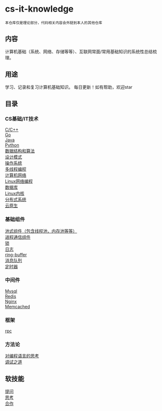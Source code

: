 # cs-it-knowledge
    本仓库仅是理论部分，代码相关内容会外链到本人的其他仓库
## 内容
计算机基础（系统、网络、存储等等）、互联网常面/常用基础知识的系统性总结梳理。
## 用途
学习、记录和复习计算机基础知识。 每日更新！如有帮助，欢迎star
## 目录
### CS基础/IT技术
[C/C++](https://github.com/robotkkk/cs-basic-knowledge/tree/main/cpp)<br>
[Go](https://github.com/chouring/cs-it-knowledge/tree/main/go)<br>
[Java](https://github.com/chouring/cs-it-knowledge/tree/main/java)<br>
[Python](https://github.com/chouring/cs-it-knowledge/tree/main/python)<br>
[数据结构和算法](https://github.com/key-gamer/cs-it-knowledge/tree/main/algorithm)<br>
[设计模式](https://github.com/key-gamer/cs-it-knowledge/tree/main/design-pattern)<br>
[操作系统](https://github.com/robotkkk/cs-basic-knowledge/tree/main/os)<br>
[多线程编程](https://github.com/chouring/cs-it-knowledge/tree/main/threads)<br>
[计算机网络](https://github.com/robotkkk/cs-basic-knowledge/tree/main/net)<br>
[Linux网络编程](https://github.com/key-gamer/cs-it-knowledge/tree/main/linux-net-code)<br>
[数据库](https://github.com/robotkkk/cs-basic-knowledge/tree/main/db)<br>
[Linux内核](https://github.com/key-gamer/cs-it-knowledge/tree/main/linux-kernel)<br>
[分布式系统](https://github.com/key-gamer/cs-it-knowledge/tree/main/distributed-system)<br>
[云原生](https://github.com/key-gamer/cs-it-knowledge/tree/main/cloud-native)<br>

### 基础组件
[池式组件（包含线程池，内存池等等）](https://github.com/key-gamer/cs-it-knowledge/tree/main/pools)<br>
[进程通信组件](https://github.com/key-gamer/cs-it-knowledge/tree/main/ipc)<br>
[锁](https://github.com/chouring/cs-it-knowledge/tree/main/lock)<br>
[日志](https://github.com/key-gamer/cs-it-knowledge/tree/main/log)<br>
[ring-buffer]()<br>
[消息队列](https://github.com/key-gamer/cs-it-knowledge/tree/main/mq)<br>
[定时器](https://github.com/key-gamer/cs-it-knowledge/tree/main/timer)<br>


### 中间件
[Mysql](https://github.com/key-gamer/cs-it-knowledge/tree/main/mysql)<br>
[Redis](https://github.com/key-gamer/cs-it-knowledge/tree/main/redis)<br>
[Nginx]()<br>
[Memcached]()<br>

### 框架
[rpc](https://github.com/key-gamer/cs-it-knowledge/tree/main/rpc)<br>


### 方法论
[对编程语言的思考](https://github.com/key-gamer/cs-it-knowledge/tree/main/languages)<br>
[调试之道](https://github.com/key-gamer/cs-it-knowledge/tree/main/debug)<br>

## 软技能
[提问](https://github.com/key-gamer/cs-it-knowledge/tree/main/question)<br>
[思考](https://github.com/key-gamer/cs-it-knowledge/tree/main/thinking)<br>
[合作](https://github.com/chouring/cs-it-knowledge/tree/main/cooperate)<br>
